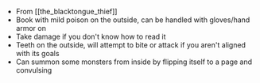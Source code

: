 - From [[the_blacktongue_thief]]
- Book with mild poison on the outside, can be handled with gloves/hand armor on
- Take damage if you don't know how to read it
- Teeth on the outside, will attempt to bite or attack if you aren't aligned with its goals
- Can summon some monsters from inside by flipping itself to a page and convulsing